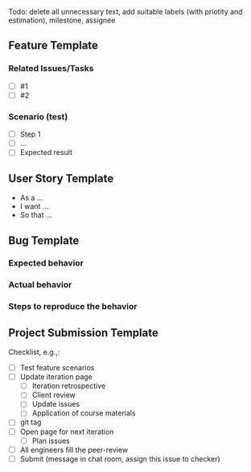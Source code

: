 Todo: delete all unnecessary text, add suitable labels (with priotity and estimation), milestone, assignee
## Feature Template

### Related Issues/Tasks
- [ ] #1
- [ ] #2

### Scenario (test)
- [ ] Step 1
- [ ] ...
- [ ] Expected result

## User Story Template
- As a ...
- I want ...
- So that ...

## Bug Template
### Expected behavior
### Actual behavior
### Steps to reproduce the behavior

## Project Submission Template
Checklist, e.g.,:
- [ ] Test feature scenarios
- [ ] Update iteration page
  - [ ] Iteration retrospective
  - [ ] Client review
  - [ ] Update issues
  - [ ] Application of course materials
- [ ] git tag
- [ ] Open page for next iteration 
  - [ ] Plan issues
- [ ] All engineers fill the peer-review 
- [ ] Submit (message in chat room, assign this issue to checker)
